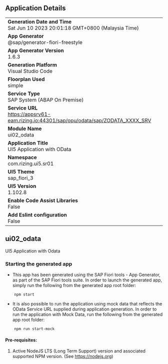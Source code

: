 ## Application Details
|               |
| ------------- |
|**Generation Date and Time**<br>Sat Jun 10 2023 20:01:18 GMT+0800 (Malaysia Time)|
|**App Generator**<br>@sap/generator-fiori-freestyle|
|**App Generator Version**<br>1.6.3|
|**Generation Platform**<br>Visual Studio Code|
|**Floorplan Used**<br>simple|
|**Service Type**<br>SAP System (ABAP On Premise)|
|**Service URL**<br>https://appsrv61-eam.rizing.io:44301/sap/opu/odata/sap/ZODATA_XXXX_SRV
|**Module Name**<br>ui02_odata|
|**Application Title**<br>UI5 Application with OData|
|**Namespace**<br>com.rizing.ui5.sr01|
|**UI5 Theme**<br>sap_fiori_3|
|**UI5 Version**<br>1.102.8|
|**Enable Code Assist Libraries**<br>False|
|**Add Eslint configuration**<br>False|

## ui02_odata

UI5 Application with Odata

### Starting the generated app

-   This app has been generated using the SAP Fiori tools - App Generator, as part of the SAP Fiori tools suite.  In order to launch the generated app, simply run the following from the generated app root folder:

```
    npm start
```

- It is also possible to run the application using mock data that reflects the OData Service URL supplied during application generation.  In order to run the application with Mock Data, run the following from the generated app root folder:

```
    npm run start-mock
```

#### Pre-requisites:

1. Active NodeJS LTS (Long Term Support) version and associated supported NPM version.  (See https://nodejs.org)


